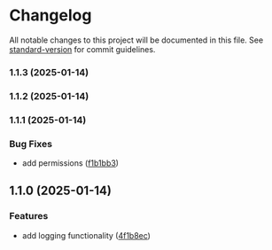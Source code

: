 # Changelog

All notable changes to this project will be documented in this file. See [standard-version](https://github.com/conventional-changelog/standard-version) for commit guidelines.

### 1.1.3 (2025-01-14)

### 1.1.2 (2025-01-14)

### 1.1.1 (2025-01-14)


### Bug Fixes

* add permissions ([f1b1bb3](https://github.com/CoreyWellsEdge/my-changelog-app/commit/f1b1bb3920f30be665bc4d1b8b6ec0f1fcc14c99))

## 1.1.0 (2025-01-14)


### Features

* add logging functionality ([4f1b8ec](https://github.com/CoreyWellsEdge/my-changelog-app/commit/4f1b8ec7e3d7d9506e072dd3ef701ff50bb0e89b))
